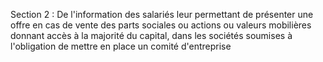 Section 2 : De l'information des salariés leur permettant de présenter une offre en cas de vente des parts sociales ou actions ou valeurs mobilières donnant accès à la majorité du capital, dans les sociétés soumises à l'obligation de mettre en place un comité d'entreprise